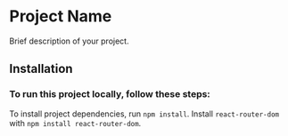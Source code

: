 # Project Name

Brief description of your project.
## Installation

### To run this project locally, follow these steps:
To install project dependencies, run `npm install`.
Install `react-router-dom` with `npm install react-router-dom`.


